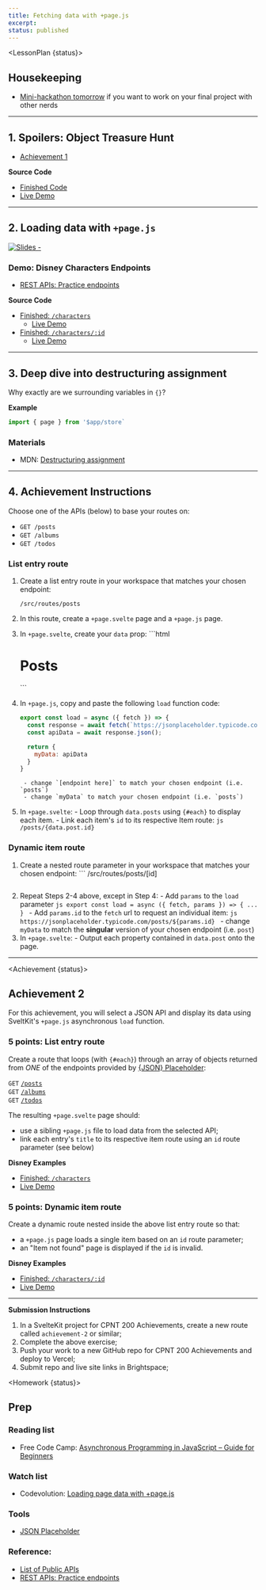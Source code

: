 ```yaml
---
title: Fetching data with +page.js
excerpt: 
status: published
---
```

<script>
	import Homework from "$lib/components/Homework.svelte";
	import LessonPlan from "$lib/components/LessonPlan.svelte";
	import LabTime from "$lib/components/LabTime.svelte";
	import Achievement from "$lib/components/Achievement.svelte";
</script>

<LessonPlan {status}>

## Housekeeping
- [Mini-hackathon tomorrow](https://www.meetup.com/software-developers-of-calgary/events/bhsrvsyfcfbhc/) if you want to work on your final project with other nerds

---

## 1. Spoilers: Object Treasure Hunt
- [Achievement 1](/courses/cpnt-200/day-1#achievement)

**Source Code**
- [Finished Code](https://github.com/sait-wbdv/w23-200-dailies/tree/main/src/routes/d02-treasure-hunt)
- [Live Demo]()

---

## 2. Loading data with `+page.js`
[![Slides - ](/images/slides/sveltekit-loading-data.png)](https://sait-wbdv.github.io/slides/w23/cpnt-200/sveltekit-loading-data.html)

### Demo: Disney Characters Endpoints
- [REST APIs: Practice endpoints](https://gist.github.com/acidtone/673dfc5c11ce06e9e8cd6ce33609eb3c)

**Source Code**
- [Finished: `/characters`](https://github.com/sait-wbdv/w23-200-dailies/tree/main/src/routes/d02-disney-api/characters)
    - [Live Demo](https://w23-200-dailies.vercel.app/d02-disney-api/characters)
- [Finished: `/characters/:id`](https://github.com/sait-wbdv/w23-200-dailies/tree/main/src/routes/d02-disney-api/characters/%5Bid%5D)
    - [Live Demo](https://w23-200-dailies.vercel.app/d02-disney-api/characters/33)

---

## 3. Deep dive into destructuring assignment
Why exactly are we surrounding variables in `{}`?

**Example**
```js
import { page } from '$app/store`
```

### Materials
- MDN: [Destructuring assignment](https://developer.mozilla.org/en-US/docs/Web/JavaScript/Reference/Operators/Destructuring_assignment)

---

## 4. Achievement Instructions
Choose one of the APIs (below) to base your routes on:
- `GET /posts`
- `GET /albums`
- `GET /todos`

### List entry route
1. Create a list entry route in your workspace that matches your chosen endpoint:
    ```
    /src/routes/posts
    ```
2. In this route, create a `+page.svelte` page and a `+page.js` page.
3. In `+page.svelte`, create your `data` prop:
		```html
    <script>
      export let data;
    </script>

    <h1>Posts</h1>
    ```
4. In `+page.js`, copy and paste the following `load` function code:
    ```js
    export const load = async ({ fetch }) => {
      const response = await fetch(`https://jsonplaceholder.typicode.com/[endpoint here]`);
      const apiData = await response.json();

      return {
        myData: apiData
      }
    }
    ```
		- change `[endpoint here]` to match your chosen endpoint (i.e. `posts`)
		- change `myData` to match your chosen endpoint (i.e. `posts`)
5. In `+page.svelte`:
		- Loop through `data.posts` using `{#each}` to display each item.
		- Link each item's `id` to its respective Item route:
				```js
        /posts/{data.post.id}
        ```

### Dynamic item route
1. Create a nested route parameter in your workspace that matches your chosen endpoint:
		```
    /src/routes/posts/[id]
    ```
2. Repeat Steps 2-4 above, except in Step 4:
		- Add `params` to the `load` parameter
				```js
        export const load = async ({ fetch, params }) => {
            ...
        }
        ```
		- Add `params.id` to the `fetch` url to request an individual item:
        ```js
        https://jsonplaceholder.typicode.com/posts/${params.id}
        ```
		- change `myData` to match the **singular** version of your chosen endpoint (i.e. `post`)
3. In `+page.svelte`:
		- Output each property contained in `data.post` onto the page.

</LessonPlan>

---

<Achievement {status}>

## Achievement 2

For this achievement, you will select a JSON API and display its data using SveltKit's `+page.js` asynchronous `load` function.

### 5 points: List entry route
Create a route that loops (with `{#each}`) through an array of objects returned from _ONE_ of the endpoints provided by [\{JSON\} Placeholder](https://jsonplaceholder.typicode.com/):

`GET` [`/posts`](https://jsonplaceholder.typicode.com/posts)<br>
`GET` [`/albums`](https://jsonplaceholder.typicode.com/albums)<br>
`GET` [`/todos`](https://jsonplaceholder.typicode.com/todos)

The resulting `+page.svelte` page should:
- use a sibling `+page.js` file to load data from the selected API;
- link each entry's `title` to its respective item route using an `id` route parameter (see below)

**Disney Examples**
- [Finished: `/characters`](https://github.com/sait-wbdv/w23-200-dailies/tree/main/src/routes/d02-disney-api/characters)
- [Live Demo](https://w23-200-dailies.vercel.app/d02-disney-api/characters)

### 5 points: Dynamic item route
Create a dynamic route nested inside the above list entry route so that:
- a `+page.js` page loads a single item based on an `id` route parameter;
- an "Item not found" page is displayed if the `id` is invalid.

**Disney Examples**
- [Finished: `/characters/:id`](https://github.com/sait-wbdv/w23-200-dailies/tree/main/src/routes/d02-disney-api/characters/%5Bid%5D)
- [Live Demo](https://w23-200-dailies.vercel.app/d02-disney-api/characters/33)

---

**Submission Instructions**
1. In a SvelteKit project for CPNT 200 Achievements, create a new route called `achievement-2` or similar;
2. Complete the above exercise;
3. Push your work to a new GitHub repo for CPNT 200 Achievements and deploy to Vercel;
4. Submit repo and live site links in Brightspace;

</Achievement>

<Homework {status}>

## Prep
### Reading list
- Free Code Camp: [Asynchronous Programming in JavaScript – Guide for Beginners](https://www.freecodecamp.org/news/asynchronous-programming-in-javascript/)

### Watch list
- Codevolution: [Loading page data with +page.js](https://www.youtube.com/watch?v=iBctrIOg-Jw)

### Tools
- [JSON Placeholder](https://jsonplaceholder.typicode.com/)

### Reference: 
- [List of Public APIs](https://github.com/public-apis/public-apis)
- [REST APIs: Practice endpoints](https://gist.github.com/acidtone/673dfc5c11ce06e9e8cd6ce33609eb3c)

</Homework>